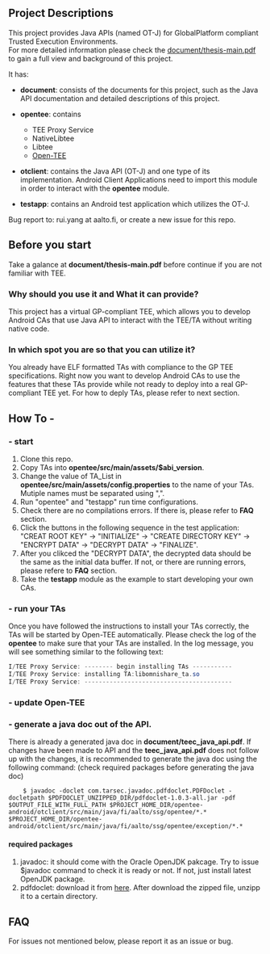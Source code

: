 ## Project Descriptions
This project provides Java APIs (named OT-J) for GlobalPlatform compliant Trusted Execution Environments.<br/>
For more detailed information please check the [document/thesis-main.pdf](document/thesis-main.pdf) to gain a full view and background of this project.

It has:
- **document**: consists of the documents for this project, such as the Java API documentation and detailed descriptions of this project.

- **opentee**: contains
	* TEE Proxy Service
	* NativeLibtee
	* Libtee
	* [Open-TEE](https://open-tee.github.io)

- **otclient**: contains the Java API (OT-J) and one type of its implementation. Android Client Applications need to import this module in order to interact with the **opentee** module.

- **testapp**: contains an Android test application which utilizes the OT-J.

Bug report to: rui.yang at aalto.fi, or create a new issue for this repo.

## Before you start
Take a galance at **document/thesis-main.pdf** before continue if you are not familiar with TEE.

### Why should you use it and What it can provide?
This project has a virtual GP-compliant TEE, which allows you to develop Android CAs that use Java API to interact with the TEE/TA without writing native code.

### In which spot you are so that you can utilize it?
You already have ELF formatted TAs with compliance to the GP TEE specifications. Right now you want to develop Android CAs to use the features that these TAs provide while not ready to deploy into a real GP-compliant TEE yet. For how to deply TAs, please refer to next section.

## How To -
### - start
1. Clone this repo.
2. Copy TAs into **opentee/src/main/assets/$abi_version**.
3. Change the value of TA_List in **opentee/src/main/assets/config.properties** to the name of your TAs. Mutiple names must be separated using ",".
4. Run "opentee" and "testapp" run time configurations.
5. Check there are no compilations errors. If there is, please refer to **FAQ** section.
6. Click the buttons in the following sequence in the test application: "CREAT ROOT KEY" -> "INITIALIZE" -> "CREATE DIRECTORY KEY" -> "ENCRYPT DATA" -> "DECRYPT DATA" -> "FINALIZE".
7. After you clikced the "DECRYPT DATA", the decrypted data should be the same as the initial data buffer. If not, or there are running errors, please refere to **FAQ** section.
8. Take the **testapp** module as the example to start developing your own CAs.

### - run your TAs
Once you have followed the instructions to install your TAs correctly, the TAs will be started by Open-TEE automatically. Please check the log of the **opentee** to make sure that your TAs are installed. In the log message, you will see something similar to the following text:
```java
I/TEE Proxy Service: -------- begin installing TAs -----------
I/TEE Proxy Service: installing TA:libomnishare_ta.so
I/TEE Proxy Service: -----------------------------------------
```

### - update Open-TEE

### - generate a java doc out of the API.
There is already a generated java doc in **document/teec_java_api.pdf**. If changes have been made to API and the **teec_java_api.pdf** does not follow up with the changes, it is recommended to generate the java doc using the following command: (check required packages before generating the java doc)
```shell
	$ javadoc -doclet com.tarsec.javadoc.pdfdoclet.PDFDoclet -docletpath $PDFDOCLET_UNZIPPED_DIR/pdfdoclet-1.0.3-all.jar -pdf $OUTPUT_FILE_WITH_FULL_PATH $PROJECT_HOME_DIR/opentee-android/otclient/src/main/java/fi/aalto/ssg/opentee/*.* $PROJECT_HOME_DIR/opentee-android/otclient/src/main/java/fi/aalto/ssg/opentee/exception/*.*
```

#### required packages
1. javadoc: it should come with the Oracle OpenJDK pakcage. Try to issue $javadoc command to check it is ready or not. If not, just install latest OpenJDK package.
2. pdfdoclet: download it from [here](https://sourceforge.net/projects/pdfdoclet/). After download the zipped file, unzipp it to a certain directory.

## FAQ
For issues not mentioned below, please report it as an issue or bug.
